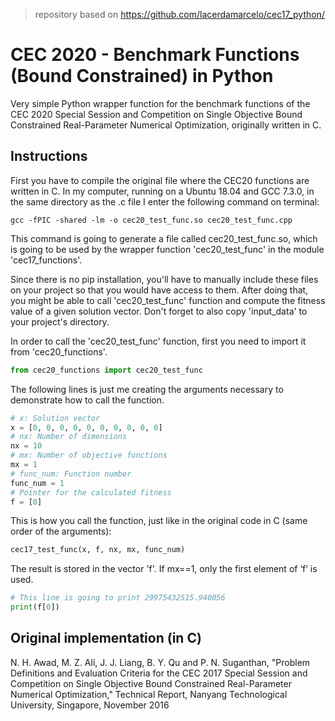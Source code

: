 > repository based on https://github.com/lacerdamarcelo/cec17_python/

# CEC 2020 - Benchmark Functions (Bound Constrained) in Python
Very simple Python wrapper function for the benchmark functions of the CEC 2020 Special Session and Competition on Single Objective Bound Constrained Real-Parameter Numerical Optimization, originally written in C.

## Instructions
First you have to compile the original file where the CEC20 functions are written in C. In my computer, running on a Ubuntu 18.04 and GCC 7.3.0, in the same directory as the .c file I enter the following command on terminal:
```
gcc -fPIC -shared -lm -o cec20_test_func.so cec20_test_func.cpp
```

This command is going to generate a file called cec20_test_func.so, which is going to be used by the wrapper function 'cec20_test_func' in the module 'cec17_functions'.

Since there is no pip installation, you'll have to manually include these files on your project so that you would have access to them. After doing that, you might be able to call 'cec20_test_func' function and compute the fitness value of a given solution vector. Don't forget to also copy 'input_data' to your project's directory.

In order to call the 'cec20_test_func' function, first you need to import it from 'cec20_functions'.
```python
from cec20_functions import cec20_test_func
```

The following lines is just me creating the arguments necessary to demonstrate how to call the function. 
```python
# x: Solution vector
x = [0, 0, 0, 0, 0, 0, 0, 0, 0, 0]
# nx: Number of dimensions
nx = 10
# mx: Number of objective functions
mx = 1
# func_num: Function number
func_num = 1
# Pointer for the calculated fitness
f = [0]
```

This is how you call the function, just like in the original code in C (same order of the arguments): 
```python
cec17_test_func(x, f, nx, mx, func_num)
```

The result is stored in the vector 'f'. If mx==1, only the first element of ‘f’ is used. 
```python
# This line is going to print 29975432515.940056
print(f[0])
```

## Original implementation (in C)
N. H. Awad, M. Z. Ali, J. J. Liang, B. Y. Qu and P. N. Suganthan, "Problem Definitions and Evaluation Criteria for the CEC 2017 Special Session and Competition on Single Objective Bound Constrained Real-Parameter Numerical Optimization,"  Technical Report, Nanyang Technological University, Singapore, November 2016
